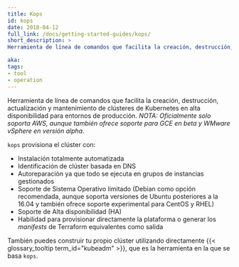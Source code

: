 ```yaml
---
title: Kops
id: kops
date: 2018-04-12
full_link: /docs/getting-started-guides/kops/
short_description: >
Herramienta de línea de comandos que facilita la creación, destrucción, actualización y mantenimiento de clústeres de Kubernetes en alta disponibilidad para entornos de producción. *NOTA: Oficialmente solo soporta AWS, aunque también ofrece soporte para GCE en beta y WMware vSphere en versión alpha*.

aka: 
tags:
- tool
- operation
---
```

 Herramienta de línea de comandos que facilita la creación, destrucción, actualización y mantenimiento de clústeres de Kubernetes en alta disponibilidad para entornos de producción. *NOTA: Oficialmente solo soporta AWS, aunque también ofrece soporte para GCE en beta y WMware vSphere en versión alpha*.

<!--more--> 

`kops` provisiona el clúster con:

  * Instalación totalmente automatizada
  * Identificación de clúster basada en DNS
  * Autoreparación ya que todo se ejecuta en grupos de instancias gestionados
  * Soporte de Sistema Operativo limitado (Debian como opción recomendada, aunque soporta versiones de Ubuntu posteriores a la 16.04 y también ofrece soporte experimental para CentOS y RHEL)
  * Soporte de Alta disponibilidad (HA)
  * Habilidad para provisionar directamente la plataforma o generar los _manifests_ de Terraform equivalentes como salida

También puedes construir tu propio clúster utilizando directamente {{< glossary_tooltip term_id="kubeadm" >}}, que es la herramienta en la que se basa `kops`.
